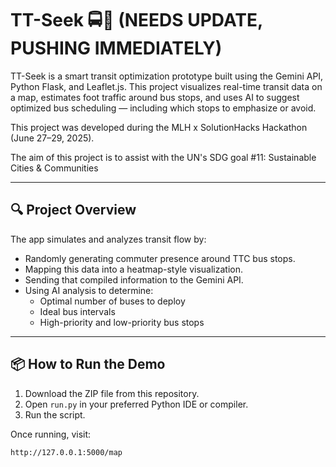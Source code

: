 # TT-Seek 🚍🧠 (NEEDS UPDATE, PUSHING IMMEDIATELY)

TT-Seek is a smart transit optimization prototype built using the Gemini API, Python Flask, and Leaflet.js. This project visualizes real-time transit data on a map, estimates foot traffic around bus stops, and uses AI to suggest optimized bus scheduling — including which stops to emphasize or avoid.

This project was developed during the MLH x SolutionHacks Hackathon (June 27–29, 2025).

The aim of this project is to assist with the UN's SDG goal #11: Sustainable Cities & Communities

---

## 🔍 Project Overview

The app simulates and analyzes transit flow by:
- Randomly generating commuter presence around TTC bus stops.
- Mapping this data into a heatmap-style visualization.
- Sending that compiled information to the Gemini API.
- Using AI analysis to determine:
  - Optimal number of buses to deploy
  - Ideal bus intervals
  - High-priority and low-priority bus stops

---

## 📦 How to Run the Demo

1. Download the ZIP file from this repository.
2. Open `run.py` in your preferred Python IDE or compiler.
3. Run the script.

Once running, visit:

```bash
http://127.0.0.1:5000/map
